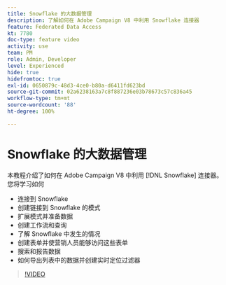 ```yaml
---
title: Snowflake 的大数据管理
description: 了解如何在 Adobe Campaign V8 中利用 Snowflake 连接器
feature: Federated Data Access
kt: 7780
doc-type: feature video
activity: use
team: PM
role: Admin, Developer
level: Experienced
hide: true
hidefromtoc: true
exl-id: 0650879c-48d3-4ce0-b80a-d6411fd623bd
source-git-commit: 02a6238163a7c8f887236e03b78673c57c836a45
workflow-type: tm+mt
source-wordcount: '88'
ht-degree: 100%

---
```


# Snowflake 的大数据管理

本教程介绍了如何在 Adobe Campaign V8 中利用 [!DNL Snowflake] 连接器。
您将学习如何

* 连接到 Snowflake
* 创建链接到 Snowflake 的模式
* 扩展模式并准备数据
* 创建工作流和查询
* 了解 Snowflake 中发生的情况
* 创建表单并使营销人员能够访问这些表单
* 搜索和报告数据
* 如何导出列表中的数据并创建实时定位过滤器

>[!VIDEO](https://video.tv.adobe.com/v/31588?quality=12&learn=on)
